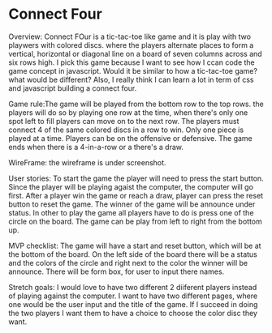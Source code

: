 # Connect Four

Overview: Connect FOur is a tic-tac-toe like game and it is play with two playwers with colored discs. where the players alternate places to form a vertical, horizontal or diagonal line on a board of seven columns across and six rows high. I pick this game because I want to see how I ccan code the game concept in javascript. Would it be similar to how a tic-tac-toe game? what would be different? Also, I really think I can learn a lot in term of css and javascript building a connect four. 

Game rule:The game will be played from the bottom row to the top rows. the players will do so by playing one row at the time, when there's only one spot left to fill players can move on to the next row. The players must connect 4 of the same colored discs in a row to win. Only one piece is played at a time. Players can be on the offensive or defensive. The game ends when there is a 4-in-a-row or a there's a draw.

WireFrame: the wireframe is under screenshot. 


User stories: To start the game the player will need to press the start button. Since the player will be playing agaist the computer, the computer will go first. After a player win the game or reach a draw, player can press the reset button to reset the game. The winner of the game will be announce under status. In other to play the game all players have to do is press one of the circle on the board. The game can be play from left to right from the bottom up. 

MVP checklist: The game will have a start and reset button, which will be at the bottom of the board. On the left side of the board there will be a status and the colors of the circle and right next to the color the winner will be announce. There will be form box, for user to input there names.

Stretch goals: I would love to have two different 2 diiferent players instead of playing against the computer. I want to have two different pages, where one would be the user input and the title of the game. If I succeed in doing the two players I want them to have a choice to choose the color disc they want. 
